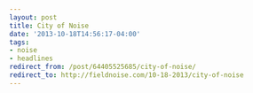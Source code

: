 ```yaml
---
layout: post 
title: City of Noise 
date: '2013-10-18T14:56:17-04:00' 
tags: 
- noise 
- headlines 
redirect_from: /post/64405525685/city-of-noise/
redirect_to: http://fieldnoise.com/10-18-2013/city-of-noise
--- 
```



